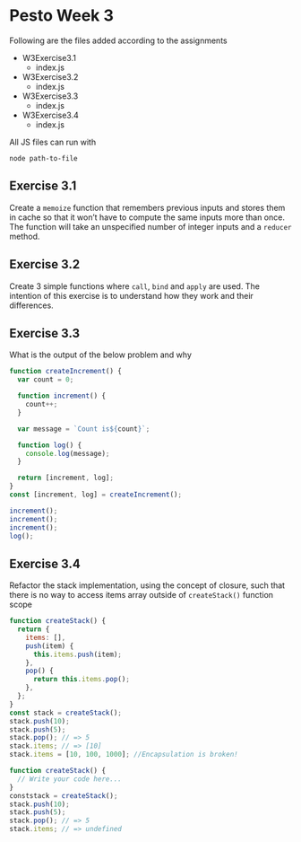 # Pesto Week 3 

Following are the files added according to the assignments

- W3Exercise3.1
  - index.js
- W3Exercise3.2
  - index.js
- W3Exercise3.3
  - index.js
- W3Exercise3.4
  - index.js

All JS files can run with

```
node path-to-file
```

## Exercise 3.1

Create a `memoize` function that remembers previous inputs and stores them in cache so that it won’t have to compute the same inputs more than once. The function will take an unspecified number of integer inputs and a `reducer` method.

## Exercise 3.2

Create 3 simple functions where `call`, `bind` and `apply` are used. The intention of this exercise is to understand how they work and their differences.

## Exercise 3.3

What is the output of the below problem and why

```javascript
function createIncrement() {
  var count = 0;

  function increment() {
    count++;
  }

  var message = `Count is${count}`;

  function log() {
    console.log(message);
  }

  return [increment, log];
}
const [increment, log] = createIncrement();

increment();
increment();
increment();
log();
```

## Exercise 3.4

Refactor the stack implementation, using the concept of closure, such that there is no way to access items array outside of `createStack()` function scope

```javascript
function createStack() {
  return {
    items: [],
    push(item) {
      this.items.push(item);
    },
    pop() {
      return this.items.pop();
    },
  };
}
const stack = createStack();
stack.push(10);
stack.push(5);
stack.pop(); // => 5
stack.items; // => [10]
stack.items = [10, 100, 1000]; //Encapsulation is broken!

function createStack() {
  // Write your code here...
}
conststack = createStack();
stack.push(10);
stack.push(5);
stack.pop(); // => 5
stack.items; // => undefined
```

